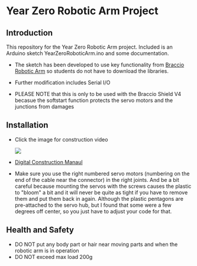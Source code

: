 # Year Zero Robotic Arm Project
## Introduction 
This repository for the Year Zero Robotic Arm project. Included is an Arduino sketch YearZeroRoboticArm.ino and some documentation.

* The sketch has been developed to use key functionality from [Braccio Robotic Arm](https://github.com/arduino-org/arduino-library-braccio) so students do not have to download the libraries. 

* Further modification includes Serial I/O

* PLEASE NOTE that this is only to be used with the Braccio Shield V4 becasue the softstart function protects the servo motors and the junctions from damages

## Installation 
* Click the image for construction video

  [![](http://img.youtube.com/vi/5VkjJXm6bx8/0.jpg)](http://www.youtube.com/watch?v=5VkjJXm6bx8 "Robotic Arm Construction")

* [Digital Construction Manaul](https://www.robotshop.com/media/files/pdf/Braccio_Quick_Start_Guide.pdf)

* Make sure you use the right numbered servo motors (numbering on the end of the cable near the connector) in the right joints.  And be a bit careful because mounting the servos with the screws causes the plastic to "bloom" a bit and it will never be quite as tight if you have to remove them and put them back in again.  Although the plastic pentagons are pre-attached to the servo hub, but I found that some were a few degrees off center, so you just have to adjust your code for that.

## Health and Safety

* DO NOT put any body part or hair near moving parts and when the robotic arm is in operation 
* DO NOT exceed max load 200g
